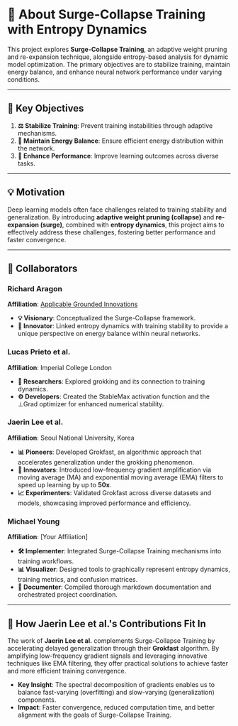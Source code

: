 # 🌟 **About Surge-Collapse Training with Entropy Dynamics**

This project explores **Surge-Collapse Training**, an adaptive weight pruning and re-expansion technique, alongside entropy-based analysis for dynamic model optimization. The primary objectives are to stabilize training, maintain energy balance, and enhance neural network performance under varying conditions.

---

## 🎯 **Key Objectives**

1. **⚖️ Stabilize Training**: Prevent training instabilities through adaptive mechanisms.
2. **🔋 Maintain Energy Balance**: Ensure efficient energy distribution within the network.
3. **🚀 Enhance Performance**: Improve learning outcomes across diverse tasks.

---

## 💡 **Motivation**

Deep learning models often face challenges related to training stability and generalization. By introducing **adaptive weight pruning (collapse)** and **re-expansion (surge)**, combined with **entropy dynamics**, this project aims to effectively address these challenges, fostering better performance and faster convergence.

---

## 🤝 **Collaborators**

### **Richard Aragon**
**Affiliation**: [Applicable Grounded Innovations](https://www.applicablegroundedinnovations.com/)

- **💡 Visionary**: Conceptualized the Surge-Collapse framework.
- **🧠 Innovator**: Linked entropy dynamics with training stability to provide a unique perspective on energy balance within neural networks.

### **Lucas Prieto et al.**
**Affiliation**: Imperial College London

- **🔬 Researchers**: Explored grokking and its connection to training dynamics.
- **⚙️ Developers**: Created the StableMax activation function and the ⊥Grad optimizer for enhanced numerical stability.

### **Jaerin Lee et al.**
**Affiliation**: Seoul National University, Korea

- **📊 Pioneers**: Developed Grokfast, an algorithmic approach that accelerates generalization under the grokking phenomenon.
- **🧮 Innovators**: Introduced low-frequency gradient amplification via moving average (MA) and exponential moving average (EMA) filters to speed up learning by up to **50x**.
- **📈 Experimenters**: Validated Grokfast across diverse datasets and models, showcasing improved performance and efficiency.

### **Michael Young**
**Affiliation**: [Your Affiliation]

- **🛠️ Implementer**: Integrated Surge-Collapse Training mechanisms into training workflows.
- **📊 Visualizer**: Designed tools to graphically represent entropy dynamics, training metrics, and confusion matrices.
- **📝 Documenter**: Compiled thorough markdown documentation and orchestrated project coordination.

---

## 🔗 **How Jaerin Lee et al.'s Contributions Fit In**

The work of **Jaerin Lee et al.** complements Surge-Collapse Training by accelerating delayed generalization through their **Grokfast** algorithm. By amplifying low-frequency gradient signals and leveraging innovative techniques like EMA filtering, they offer practical solutions to achieve faster and more efficient training convergence.

- **Key Insight**: The spectral decomposition of gradients enables us to balance fast-varying (overfitting) and slow-varying (generalization) components.
- **Impact**: Faster convergence, reduced computation time, and better alignment with the goals of Surge-Collapse Training.
